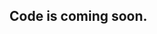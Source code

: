 ## Code is coming soon.

<!-- 

# Chasing the Tail in Monocular 3D Human Reconstruction with Prototype Memory
Yu Rong, Ziwei Liu, Chen Change Loy

- [Paper](https://arxiv.org/pdf/2012.14739.pdf)
- [Project Page](https://penincillin.github.io/pmnet_tip2022)
</br></br>
![Teaser Image](https://penincillin.github.io/project/pmnet_tip2022/teaser.jpg)  


## Citation
Please cite the following papers in your publications if it helps your research:
    @Article{rong2021chasing,
        author = {Rong, Yu and Liu, Ziwei and Loy, Chen Change},
        title = {Chasing the Tail in Monocular 3D Human Reconstruction with Prototype Memory},
        booktitle = {IEEE Transactions on Image Processing},
        year = {2022}
    }
-->